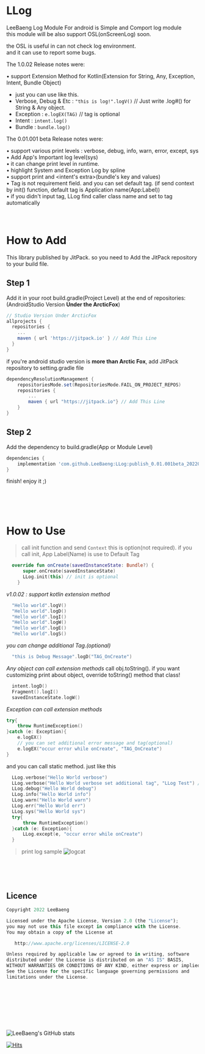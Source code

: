 # LLog

LeeBaeng Log Module For android is Simple and Comport log module<br>
this module will be also support OSL(onScreenLog) soon.<br>

the OSL is useful in can not check log environment.<br>
and it can use to report some bugs.<br>

The 1.0.02 Release notes were:

• support Extension Method for Kotlin(Extension for String, Any, Exception, Intent, Bundle Object)
  - just you can use like this.
  - Verbose, Debug & Etc : `"this is log!".logV()` // Just write .log#() for String & Any object.
  - Exception : `e.logEX(TAG)` // tag is optional
  - Intent : `intent.log()`
  - Bundle : `bundle.log()`

The 0.01.001 beta Release notes were:<br>

• support various print levels : verbose, debug, info, warn, error, except, sys<br>
• Add App's Important log level(sys)<br>
• it can change print level in runtime.<br>
• highlight System and Exception Log by spline<br>
• support print and <intent's extra>(bundle's key and values)<br>
• Tag is not requirement field. and you can set default tag. (if send context by init() function, default tag is Application name(App:Label))<br>
• if you didn't input tag, LLog find caller class name and set to tag automatically
<br>
<br>
<br>
# How to Add
This library published by JitPack.
so you need to Add the JitPack repository to your build file.
<br>
## Step 1
Add it in your root build.gradle(Project Level) at the end of repositories: (AndroidStudio Version **Under the ArcticFox**)
```gradle
// Studio Version Under ArcticFox
allprojects {
  repositories {
    ...
    maven { url 'https://jitpack.io' } // Add This Line
  }
}
```

if you're android studio version is **more than Arctic Fox**, add JitPack repository to setting.gradle file
```gradle
dependencyResolutionManagement {
    repositoriesMode.set(RepositoriesMode.FAIL_ON_PROJECT_REPOS)
    repositories {
        ...
        maven { url "https://jitpack.io"} // Add This Line
    }
}
```

## Step 2
Add the dependency to build.gradle(App or Module Level)
```gradle
dependencies {
    implementation 'com.github.LeeBaeng:LLog:publish_0.01.001beta_20220221'
}
```




finish! enjoy it ;)

<br>
<br>
<br>

# How to Use
> call init function and send `Context`
> this is option(not required). if you call init, App Label(Name) is use to Default Tag
```kotlin
  override fun onCreate(savedInstanceState: Bundle?) {
      super.onCreate(savedInstanceState)
      LLog.init(this) // init is optional
    }
```

*v1.0.02 : support kotlin extension method*
```kotlin
  "Hello world".logV()
  "Hello world".logD()
  "Hello world".logI()
  "Hello world".logW()
  "Hello world".logE()
  "Hello world".logS()
```

*you can change additional Tag.(optional)*
```kotlin
  "this is Debug Message".logD("TAG_OnCreate")
```

*Any object can call extension methods*
call obj.toString(). if you want customizing print about object, override toString() method that class!
```kotlin
  intent.logD()
  Fragment().logI() 
  savedInstanceState.logW()
```   

*Exception can call extension methods*
```kotlin
try{
    throw RuntimeException()
}catch (e: Exception){
    e.logEX()
    // you can set additional error message and tag(optional)
    e.logEX("occur error while onCreate", "TAG_OnCreate") 
}
```
and you can call static method. just like this
```kotlin
  LLog.verbose("Hello World verbose")
  LLog.verbose("Hello World verbose set additional tag", "LLog Test") // you can change additional Tag. additional Tag is optional
  LLog.debug("Hello World debug")
  LLog.info("Hello World info")
  LLog.warn("Hello World warn")
  LLog.err("Hello World err")
  LLog.sys("Hello World sys")
  try{
      throw RuntimeException()
  }catch (e: Exception){
      LLog.except(e, "occur error while onCreate")
  }
```

> print log sample
![logcat](https://user-images.githubusercontent.com/100067569/155054161-412e0dd8-0723-4501-81ff-db30ca0b6d38.png)

<br>
<br>
<br>

## Licence
```js
Copyright 2022 LeeBaeng

Licensed under the Apache License, Version 2.0 (the "License");
you may not use this file except in compliance with the License.
You may obtain a copy of the License at

   http://www.apache.org/licenses/LICENSE-2.0

Unless required by applicable law or agreed to in writing, software
distributed under the License is distributed on an "AS IS" BASIS,
WITHOUT WARRANTIES OR CONDITIONS OF ANY KIND, either express or implied.
See the License for the specific language governing permissions and
limitations under the License.
```

<br>
<br>
<br>



<br>
<br>
<br>

![LeeBaeng's GitHub stats](https://github-readme-stats.vercel.app/api?username=LeeBaeng&show_icons=true&theme=radical)

[![Hits](https://hits.seeyoufarm.com/api/count/incr/badge.svg?url=https%3A%2F%2Fgithub.com%2Fleebaeng%2Fllog&count_bg=%2379C83D&title_bg=%23555555&icon=&icon_color=%23E7E7E7&title=hits&edge_flat=false)](https://hits.seeyoufarm.com)
